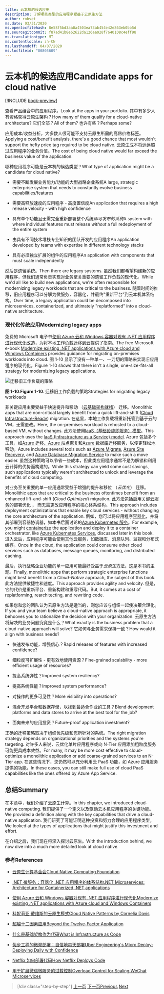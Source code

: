 ```yaml
---
title: 云本机的候选应用
description: 了解哪些类型的应用程序受益于云原生方法
author: robvet
ms.date: 03/31/2020
ms.openlocfilehash: 8e58f5bd3aa0a4503ea73ab454e42e863eb0bb5d
ms.sourcegitcommit: f87ad41b8e62622da126aa928f7640108c4eff98
ms.translationtype: MT
ms.contentlocale: zh-CN
ms.lasthandoff: 04/07/2020
ms.locfileid: "80805609"
---
```

# <a name="candidate-apps-for-cloud-native"></a><span data-ttu-id="bf148-103">云本机的候选应用</span><span class="sxs-lookup"><span data-stu-id="bf148-103">Candidate apps for cloud native</span></span>

[!INCLUDE [book-preview](../../../includes/book-preview.md)]

<span data-ttu-id="bf148-104">查看产品组合中的应用程序。</span><span class="sxs-lookup"><span data-stu-id="bf148-104">Look at the apps in your portfolio.</span></span> <span data-ttu-id="bf148-105">其中有多少人有资格获得云原生架构？</span><span class="sxs-lookup"><span data-stu-id="bf148-105">How many of them qualify for a cloud-native architecture?</span></span> <span data-ttu-id="bf148-106">它们全部？</span><span class="sxs-lookup"><span data-stu-id="bf148-106">All of them?</span></span> <span data-ttu-id="bf148-107">也许有些？</span><span class="sxs-lookup"><span data-stu-id="bf148-107">Perhaps some?</span></span>

<span data-ttu-id="bf148-108">应用成本/收益分析，大多数人很可能不支持云原生所需的高昂价格标签。</span><span class="sxs-lookup"><span data-stu-id="bf148-108">Applying a cost/benefit analysis, there's a good chance that most wouldn't support the hefty price tag required to be cloud native.</span></span> <span data-ttu-id="bf148-109">云原生成本将远远超过应用程序的业务价值。</span><span class="sxs-lookup"><span data-stu-id="bf148-109">The cost of being cloud native would far exceed the business value of the application.</span></span>

<span data-ttu-id="bf148-110">哪种应用程序可能是云本机的候选类型？</span><span class="sxs-lookup"><span data-stu-id="bf148-110">What type of application might be a candidate for cloud native?</span></span>

- <span data-ttu-id="bf148-111">需要不断发展业务能力/功能的大型战略企业系统</span><span class="sxs-lookup"><span data-stu-id="bf148-111">A large, strategic enterprise system that needs to constantly evolve business capabilities/features</span></span>

- <span data-ttu-id="bf148-112">需要高释放速度的应用程序 - 高度置信度</span><span class="sxs-lookup"><span data-stu-id="bf148-112">An application that requires a high release velocity - with high confidence</span></span>

- <span data-ttu-id="bf148-113">具有单个功能且无需完全重新部署整个系统*即可发布的系统*</span><span class="sxs-lookup"><span data-stu-id="bf148-113">A system with where individual features must release *without* a full redeployment of the entire system</span></span>

- <span data-ttu-id="bf148-114">由具有不同技术堆栈专业知识的团队开发的应用程序</span><span class="sxs-lookup"><span data-stu-id="bf148-114">An application developed by teams with expertise in different technology stacks</span></span>

- <span data-ttu-id="bf148-115">具有必须独立扩展的组件的应用程序</span><span class="sxs-lookup"><span data-stu-id="bf148-115">An application with components that must scale independently</span></span>

<span data-ttu-id="bf148-116">然后是遗留系统。</span><span class="sxs-lookup"><span data-stu-id="bf148-116">Then there are legacy systems.</span></span> <span data-ttu-id="bf148-117">虽然我们都希望构建新的应用程序，但我们通常负责实现对业务至关重要的遗留工作负载的现代化。</span><span class="sxs-lookup"><span data-stu-id="bf148-117">While we'd all like to build new applications, we're often responsible for modernizing legacy workloads that are critical to the business.</span></span> <span data-ttu-id="bf148-118">随着时间的推移，旧应用程序可以分解为微服务，容器化，并最终"重新平台"到云本机体系结构。</span><span class="sxs-lookup"><span data-stu-id="bf148-118">Over time, a legacy application could be decomposed into microservices, containerized, and ultimately "replatformed" into a cloud-native architecture.</span></span>

### <a name="modernizing-legacy-apps"></a><span data-ttu-id="bf148-119">现代化传统应用</span><span class="sxs-lookup"><span data-stu-id="bf148-119">Modernizing legacy apps</span></span>

<span data-ttu-id="bf148-120">免费的 Microsoft 电子书[使用 Azure 云和 Windows 容器对现有 .NET 应用程序进行现代化改造](https://dotnet.microsoft.com/download/thank-you/modernizing-existing-net-apps-ebook)，为将本地工作负载迁移到云提供了指南。</span><span class="sxs-lookup"><span data-stu-id="bf148-120">The free Microsoft e-book [Modernize existing .NET applications with Azure cloud and Windows Containers](https://dotnet.microsoft.com/download/thank-you/modernizing-existing-net-apps-ebook) provides guidance for migrating on-premises workloads into cloud.</span></span> <span data-ttu-id="bf148-121">图 1-10 显示了没有一种单一、一刀切的策略来实现旧应用程序的现代化。</span><span class="sxs-lookup"><span data-stu-id="bf148-121">Figure 1-10 shows that there isn't a single, one-size-fits-all strategy for modernizing legacy applications.</span></span>

![迁移旧工作负载的策略](./media/strategies-for-migrating-legacy-workloads.png)

<span data-ttu-id="bf148-123">**图 1-10**.</span><span class="sxs-lookup"><span data-stu-id="bf148-123">**Figure 1-10**.</span></span> <span data-ttu-id="bf148-124">迁移旧工作负载的策略</span><span class="sxs-lookup"><span data-stu-id="bf148-124">Strategies for migrating legacy workloads</span></span>

<span data-ttu-id="bf148-125">非关键应用主要受益于快速提升和移动 （[云基础架构就绪](../modernize-with-azure-containers/lift-and-shift-existing-apps-azure-iaas.md)） 迁移。</span><span class="sxs-lookup"><span data-stu-id="bf148-125">Monolithic apps that are non-critical largely benefit from a quick lift-and-shift ([Cloud Infrastructure-Ready](../modernize-with-azure-containers/lift-and-shift-existing-apps-azure-iaas.md)) migration.</span></span> <span data-ttu-id="bf148-126">在这里，本地工作负载将重新托管到基于云的 VM，无需更改。</span><span class="sxs-lookup"><span data-stu-id="bf148-126">Here, the on-premises workload is rehosted to a cloud-based VM, without changes.</span></span> <span data-ttu-id="bf148-127">此方法使用[IaaS（基础设施即服务）模型](https://azure.microsoft.com/overview/what-is-iaas/)。</span><span class="sxs-lookup"><span data-stu-id="bf148-127">This approach uses the [IaaS (Infrastructure as a Service) model](https://azure.microsoft.com/overview/what-is-iaas/).</span></span> <span data-ttu-id="bf148-128">Azure 包括多个工具，如[Azure 迁移](https://azure.microsoft.com/services/azure-migrate/)[、Azure 站点恢复](https://azure.microsoft.com/services/site-recovery/)和[Azure 数据库迁移服务](https://azure.microsoft.com/campaigns/database-migration/)，以便更轻松地移动。</span><span class="sxs-lookup"><span data-stu-id="bf148-128">Azure includes several tools such as [Azure Migrate](https://azure.microsoft.com/services/azure-migrate/), [Azure Site Recovery](https://azure.microsoft.com/services/site-recovery/), and [Azure Database Migration Service](https://azure.microsoft.com/campaigns/database-migration/) to make such a move easier.</span></span> <span data-ttu-id="bf148-129">虽然这种策略可以节省一些成本，但此类应用程序通常不是为解锁和利用云计算的优势而构建的。</span><span class="sxs-lookup"><span data-stu-id="bf148-129">While this strategy can yield some cost savings, such applications typically weren't architected to unlock and leverage the benefits of cloud computing.</span></span>

<span data-ttu-id="bf148-130">对业务至关重要的单一应用通常受益于增强的提升和移位 （*云优化*） 迁移。</span><span class="sxs-lookup"><span data-stu-id="bf148-130">Monolithic apps that are critical to the business oftentimes benefit from an enhanced lift-and-shift (*Cloud Optimized*) migration.</span></span> <span data-ttu-id="bf148-131">此方法包括启用关键云服务的部署优化 ， 而无需更改应用程序的核心体系结构。</span><span class="sxs-lookup"><span data-stu-id="bf148-131">This approach includes deployment optimizations that enable key cloud services - without changing the core architecture of the application.</span></span> <span data-ttu-id="bf148-132">例如，您可以将应用程序[容器化](https://docs.microsoft.com/virtualization/windowscontainers/about/)，并将其部署到容器协调器，如本书后面讨论的[Azure Kubernetes 服务](https://azure.microsoft.com/services/kubernetes-service/)。</span><span class="sxs-lookup"><span data-stu-id="bf148-132">For example, you might [containerize](https://docs.microsoft.com/virtualization/windowscontainers/about/) the application and deploy it to a container orchestrator, like [Azure Kubernetes Services](https://azure.microsoft.com/services/kubernetes-service/), discussed later in this book.</span></span> <span data-ttu-id="bf148-133">进入云后，应用程序可能会使用其他云服务，如数据库、消息队列、监视和分布式缓存。</span><span class="sxs-lookup"><span data-stu-id="bf148-133">Once in the cloud, the application could consume other cloud services such as databases, message queues, monitoring, and distributed caching.</span></span>

<span data-ttu-id="bf148-134">最后，执行战略企业功能的单一应用可能最好受益于*云原生*方法，这是本书的主题。</span><span class="sxs-lookup"><span data-stu-id="bf148-134">Finally, monolithic apps that perform strategic enterprise functions might best benefit from a *Cloud-Native* approach, the subject of this book.</span></span> <span data-ttu-id="bf148-135">此方法提供敏捷性和速度。</span><span class="sxs-lookup"><span data-stu-id="bf148-135">This approach provides agility and velocity.</span></span> <span data-ttu-id="bf148-136">但是，它的代价是重新平台、重新构建和重写代码。</span><span class="sxs-lookup"><span data-stu-id="bf148-136">But, it comes at a cost of replatforming, rearchitecting, and rewriting code.</span></span>

<span data-ttu-id="bf148-137">如果您和您的团队认为云原生方法是适当的，则您应该与组织一起使决策合理化。</span><span class="sxs-lookup"><span data-stu-id="bf148-137">If you and your team believe a cloud-native approach is appropriate, it behooves you to rationalize the decision with your organization.</span></span> <span data-ttu-id="bf148-138">云原生方法将解决的业务问题究竟是什么？</span><span class="sxs-lookup"><span data-stu-id="bf148-138">What exactly is the business problem that a cloud-native approach will solve?</span></span> <span data-ttu-id="bf148-139">它如何与业务需求保持一致？</span><span class="sxs-lookup"><span data-stu-id="bf148-139">How would it align with business needs?</span></span>

- <span data-ttu-id="bf148-140">快速发布功能，增强信心？</span><span class="sxs-lookup"><span data-stu-id="bf148-140">Rapid releases of features with increased confidence?</span></span>

- <span data-ttu-id="bf148-141">细粒度可扩展性 - 更有效地使用资源？</span><span class="sxs-lookup"><span data-stu-id="bf148-141">Fine-grained scalability - more efficient usage of resources?</span></span>

- <span data-ttu-id="bf148-142">提高系统弹性？</span><span class="sxs-lookup"><span data-stu-id="bf148-142">Improved system resiliency?</span></span>

- <span data-ttu-id="bf148-143">提高系统性能？</span><span class="sxs-lookup"><span data-stu-id="bf148-143">Improved system performance?</span></span>

- <span data-ttu-id="bf148-144">对操作的更多可见性？</span><span class="sxs-lookup"><span data-stu-id="bf148-144">More visibility into operations?</span></span>

- <span data-ttu-id="bf148-145">混合开发平台和数据存储，以找到最适合作业的工具？</span><span class="sxs-lookup"><span data-stu-id="bf148-145">Blend development platforms and data stores to arrive at the best tool for the job?</span></span>

- <span data-ttu-id="bf148-146">面向未来的应用投资？</span><span class="sxs-lookup"><span data-stu-id="bf148-146">Future-proof application investment?</span></span>

<span data-ttu-id="bf148-147">正确的迁移策略取决于组织优先级和您所针对的系统。</span><span class="sxs-lookup"><span data-stu-id="bf148-147">The right migration strategy depends on organizational priorities and the systems you're targeting.</span></span> <span data-ttu-id="bf148-148">对许多人来说，云优化单片应用程序或向 N-Tier 应用添加粗粒度服务可能更具成本效益。</span><span class="sxs-lookup"><span data-stu-id="bf148-148">For many, it may be more cost effective to cloud-optimize a monolithic application or add coarse-grained services to an N-Tier app.</span></span> <span data-ttu-id="bf148-149">在这些情况下，您仍然可以充分利用云 PaaS 功能，如 Azure 应用服务提供的功能。</span><span class="sxs-lookup"><span data-stu-id="bf148-149">In these cases, you can still make full use of cloud PaaS capabilities like the ones offered by Azure App Service.</span></span>

## <a name="summary"></a><span data-ttu-id="bf148-150">总结</span><span class="sxs-lookup"><span data-stu-id="bf148-150">Summary</span></span>

<span data-ttu-id="bf148-151">在本章中，我们介绍了云原生计算。</span><span class="sxs-lookup"><span data-stu-id="bf148-151">In this chapter, we introduced cloud-native computing.</span></span> <span data-ttu-id="bf148-152">我们提供了一个定义以及驱动云本机应用程序的关键功能。</span><span class="sxs-lookup"><span data-stu-id="bf148-152">We provided a definition along with the key capabilities that drive a cloud-native application.</span></span> <span data-ttu-id="bf148-153">我们研究了可能证明这种投资和努力合理的应用程序类型。</span><span class="sxs-lookup"><span data-stu-id="bf148-153">We looked at the types of applications that might justify this investment and effort.</span></span>

<span data-ttu-id="bf148-154">在介绍之后，我们现在将深入探讨云原生。</span><span class="sxs-lookup"><span data-stu-id="bf148-154">With the introduction behind, we now dive into a much more detailed look at cloud native.</span></span>

### <a name="references"></a><span data-ttu-id="bf148-155">参考</span><span class="sxs-lookup"><span data-stu-id="bf148-155">References</span></span>

- [<span data-ttu-id="bf148-156">云原生计算基金会</span><span class="sxs-lookup"><span data-stu-id="bf148-156">Cloud Native Computing Foundation</span></span>](https://www.cncf.io/)

- [<span data-ttu-id="bf148-157">.NET 微服务：容器化 .NET 应用程序的体系结构</span><span class="sxs-lookup"><span data-stu-id="bf148-157">.NET Microservices: Architecture for Containerized .NET applications</span></span>](https://dotnet.microsoft.com/download/thank-you/microservices-architecture-ebook)

- [<span data-ttu-id="bf148-158">使用 Azure 云和 Windows 容器对现有 .NET 应用程序进行现代化</span><span class="sxs-lookup"><span data-stu-id="bf148-158">Modernize existing .NET applications with Azure cloud and Windows Containers</span></span>](https://dotnet.microsoft.com/download/thank-you/modernizing-existing-net-apps-ebook)

- [<span data-ttu-id="bf148-159">科妮莉亚·戴维斯的云原生模式</span><span class="sxs-lookup"><span data-stu-id="bf148-159">Cloud Native Patterns by Cornelia Davis</span></span>](https://www.manning.com/books/cloud-native-patterns)

- [<span data-ttu-id="bf148-160">超越十二因素应用</span><span class="sxs-lookup"><span data-stu-id="bf148-160">Beyond the Twelve-Factor Application</span></span>](https://content.pivotal.io/blog/beyond-the-twelve-factor-app)

- [<span data-ttu-id="bf148-161">什么是基础架构作为代码</span><span class="sxs-lookup"><span data-stu-id="bf148-161">What is Infrastructure as Code</span></span>](https://docs.microsoft.com/azure/devops/learn/what-is-infrastructure-as-code)

- [<span data-ttu-id="bf148-162">优步工程的微观部署：自信地每天部署</span><span class="sxs-lookup"><span data-stu-id="bf148-162">Uber Engineering's Micro Deploy: Deploying Daily with Confidence</span></span>](https://eng.uber.com/micro-deploy/)

- [<span data-ttu-id="bf148-163">Netflix 如何部署代码</span><span class="sxs-lookup"><span data-stu-id="bf148-163">How Netflix Deploys Code</span></span>](https://www.infoq.com/news/2013/06/netflix/)

- [<span data-ttu-id="bf148-164">用于扩展微信微服务的过载控制</span><span class="sxs-lookup"><span data-stu-id="bf148-164">Overload Control for Scaling WeChat Microservices</span></span>](https://www.cs.columbia.edu/~ruigu/papers/socc18-final100.pdf)

>[!div class="step-by-step"]
><span data-ttu-id="bf148-165">[上一页](definition.md)
>[下一页](introduce-eshoponcontainers-reference-app.md)</span><span class="sxs-lookup"><span data-stu-id="bf148-165">[Previous](definition.md)
[Next](introduce-eshoponcontainers-reference-app.md)</span></span>
